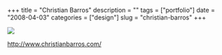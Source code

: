 +++
title = "Christian Barros"
description = ""
tags = ["portfolio"]
date = "2008-04-03"
categories = ["design"]
slug = "christian-barros"
+++


 

  <div id="screens-thumbs" class="clearfix">
    <div class="txt-center" id="design-submission"><a href="http://www.christianbarros.com/"><img id='bluga-thumbnail-1169' class='bluga-thumbnail large' src='//konigi.com/media/bluga/
wt47f4e70841394_0.jpg'/></a></div>  
  </div>   
<p><a href="http://www.christianbarros.com/">http://www.christianbarros.com/</a></p>




